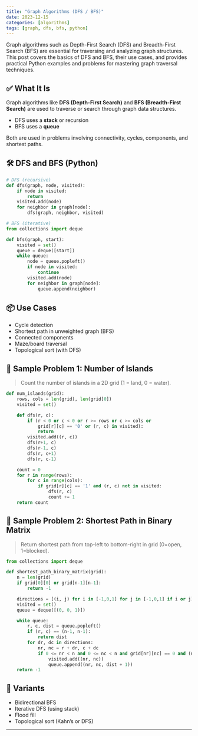 ```yaml
---
title: "Graph Algorithms (DFS / BFS)"
date: 2023-12-15
categories: [algorithms]
tags: [graph, dfs, bfs, python]
---
```


Graph algorithms such as Depth-First Search (DFS) and Breadth-First Search (BFS) are essential for traversing and analyzing graph structures. This post covers the basics of DFS and BFS, their use cases, and provides practical Python examples and problems for mastering graph traversal techniques.

## ✅ What It Is

Graph algorithms like **DFS (Depth-First Search)** and **BFS (Breadth-First Search)** are used to traverse or search through graph data structures.

- DFS uses a **stack** or recursion
- BFS uses a **queue**

Both are used in problems involving connectivity, cycles, components, and shortest paths.

## 🛠️ DFS and BFS (Python)

```python
# DFS (recursive)
def dfs(graph, node, visited):
    if node in visited:
        return
    visited.add(node)
    for neighbor in graph[node]:
        dfs(graph, neighbor, visited)

# BFS (iterative)
from collections import deque

def bfs(graph, start):
    visited = set()
    queue = deque([start])
    while queue:
        node = queue.popleft()
        if node in visited:
            continue
        visited.add(node)
        for neighbor in graph[node]:
            queue.append(neighbor)
```

## 📦 Use Cases

- Cycle detection
- Shortest path in unweighted graph (BFS)
- Connected components
- Maze/board traversal
- Topological sort (with DFS)

## 📘 Sample Problem 1: Number of Islands

> Count the number of islands in a 2D grid (1 = land, 0 = water).

```python
def num_islands(grid):
    rows, cols = len(grid), len(grid[0])
    visited = set()

    def dfs(r, c):
        if (r < 0 or c < 0 or r >= rows or c >= cols or
            grid[r][c] == '0' or (r, c) in visited):
            return
        visited.add((r, c))
        dfs(r+1, c)
        dfs(r-1, c)
        dfs(r, c+1)
        dfs(r, c-1)

    count = 0
    for r in range(rows):
        for c in range(cols):
            if grid[r][c] == '1' and (r, c) not in visited:
                dfs(r, c)
                count += 1
    return count
```

## 📘 Sample Problem 2: Shortest Path in Binary Matrix

> Return shortest path from top-left to bottom-right in grid (0=open, 1=blocked).

```python
from collections import deque

def shortest_path_binary_matrix(grid):
    n = len(grid)
    if grid[0][0] or grid[n-1][n-1]:
        return -1

    directions = [(i, j) for i in [-1,0,1] for j in [-1,0,1] if i or j]
    visited = set()
    queue = deque([(0, 0, 1)])

    while queue:
        r, c, dist = queue.popleft()
        if (r, c) == (n-1, n-1):
            return dist
        for dr, dc in directions:
            nr, nc = r + dr, c + dc
            if 0 <= nr < n and 0 <= nc < n and grid[nr][nc] == 0 and (nr, nc) not in visited:
                visited.add((nr, nc))
                queue.append((nr, nc, dist + 1))
    return -1
```

## 🔁 Variants

- Bidirectional BFS
- Iterative DFS (using stack)
- Flood fill
- Topological sort (Kahn’s or DFS)

---

